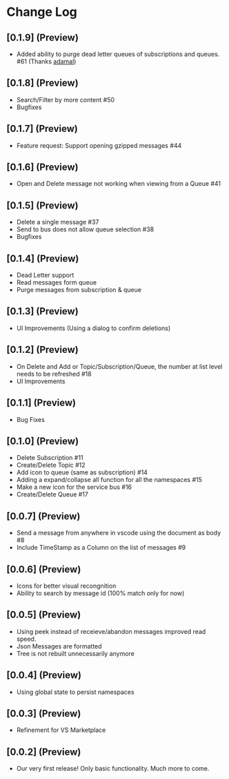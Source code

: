 # Change Log

## [0.1.9] (Preview)
- Added ability to purge dead letter queues of subscriptions and queues.  #61 (Thanks [adamal](https://github.com/adamal))

## [0.1.8] (Preview)
- Search/Filter by more content #50
- Bugfixes

## [0.1.7] (Preview)
- Feature request: Support opening gzipped messages #44

## [0.1.6] (Preview)
- Open and Delete message not working when viewing from a Queue #41

## [0.1.5] (Preview)
- Delete a single message #37
- Send to bus does not allow queue selection #38
- Bugfixes

## [0.1.4] (Preview)
- Dead Letter support
- Read messages form queue
- Purge messages from subscription & queue

## [0.1.3] (Preview)
- UI Improvements (Using a dialog to confirm deletions)

## [0.1.2] (Preview)
- On Delete and Add or Topic/Subscription/Queue, the number at list level needs to be refreshed #18
- UI Improvements

## [0.1.1] (Preview)
- Bug Fixes

## [0.1.0] (Preview)
- Delete Subscription #11
- Create/Delete Topic #12
- Add icon to queue (same as subscription) #14
- Adding a expand/collapse all function for all the namespaces #15
- Make a new icon for the service bus #16
- Create/Delete Queue #17

## [0.0.7] (Preview)
- Send a message from anywhere in vscode using the document as body #8
- Include TimeStamp as a Column on the list of messages #9

## [0.0.6] (Preview)
- Icons for better visual recongnition
- Ability to search by message id (100% match only for now)

## [0.0.5] (Preview)
- Using peek instead of receieve/abandon messages improved read speed.
- Json Messages are formatted
- Tree is not rebuilt unnecessarily anymore

## [0.0.4] (Preview)
- Using global state to persist namespaces

## [0.0.3] (Preview)
- Refinement for VS Marketplace

## [0.0.2] (Preview)
- Our very first release! Only basic functionality. Much more to come.